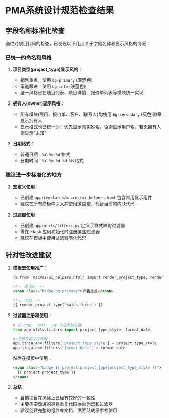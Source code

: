 # PMA系统设计规范检查结果

## 字段名称标准化检查

通过对项目代码的检查，已发现以下几点关于字段名称和显示风格的情况：

### 已统一的命名和风格

1. **项目类型(project_type)显示风格**：
   - 销售重点：使用 `bg-primary` (深蓝色)
   - 渠道跟进：使用 `bg-info` (浅蓝色)
   - 这一风格已在项目列表、项目详情、报价单列表等模块统一实现

2. **拥有人(owner)显示风格**：
   - 所有模块(项目、报价单、客户、联系人)均使用 `bg-secondary` (灰色)徽章显示拥有人
   - 显示格式也已统一为：优先显示真实姓名，否则显示用户名，若无拥有人则显示"未知"

3. **日期格式**：
   - 普通日期：`%Y-%m-%d` 格式
   - 日期时间：`%Y-%m-%d %H:%M` 格式

### 建议进一步标准化的地方

1. **宏定义使用**：
   - 已创建 `app/templates/macros/ui_helpers.html` 包含常用显示组件
   - 建议在所有模板中引入并使用这些宏，代替当前的内联代码

2. **过滤器使用**：
   - 已创建 `app/utils/filters.py` 定义了样式映射过滤器
   - 需在 Flask 应用初始化时注册这些过滤器
   - 建议在模板中使用过滤器简化代码

## 针对性改进建议

1. **模板宏使用推广**：
   ```html
   {% from 'macros/ui_helpers.html' import render_project_type, render_owner, render_date %}
   
   <!-- 原代码 -->
   <span class="badge bg-primary">销售重点</span>
   
   <!-- 改为 -->
   {{ render_project_type('sales_focus') }}
   ```

2. **过滤器注册和使用**：
   ```python
   # 在 app/__init__.py 中注册过滤器
   from app.utils.filters import project_type_style, format_date
   
   # 注册自定义过滤器
   app.jinja_env.filters['project_type_style'] = project_type_style
   app.jinja_env.filters['format_date'] = format_date
   ```

   然后在模板中使用：
   ```html
   <span class="badge {{ project.project_type|project_type_style }}">
     {{ project.project_type }}
   </span>
   ```

3. **总结**：
   - 目前项目在风格上已经有较好的一致性
   - 主要需要改进的是将重复代码抽象为宏和过滤器
   - 建议创建完整的组件库文档，供团队成员参考使用 